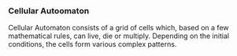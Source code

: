 ### Cellular Autoomaton

Cellular Automaton consists of a grid of cells which, based on a few mathematical rules, can live, die or multiply. Depending on the initial 
conditions, the cells form various complex patterns.
